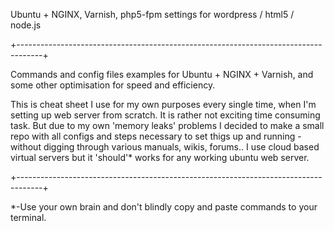Ubuntu + NGINX, Varnish, php5-fpm settings for wordpress / html5 / node.js

+------------------------------------------------------------------------------------+

Commands and config files examples for Ubuntu + NGINX + Varnish, and some other optimisation for speed and efficiency.

This is cheat sheet I use for my own purposes every single time, 
when I'm setting up web server from scratch. It is rather not 
exciting time consuming task. But due to my own 'memory leaks' 
problems I decided to make a small repo with all configs and steps 
necessary to set thigs up and running - without digging through 
various manuals, wikis, forums.. I use cloud based virtual servers 
but it 'should'* works for any working ubuntu web server.

+------------------------------------------------------------------------------------+

*-Use your own brain and don't blindly copy and paste commands to 
your terminal.
